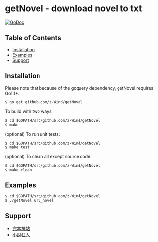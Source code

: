 # getNovel - download novel to txt
[![GoDoc](https://godoc.org/github.com/z-Wind/getNovel?status.png)](http://godoc.org/github.com/z-Wind/getNovel)

## Table of Contents

* [Installation](#installation)
* [Examples](#examples)
* [Support](#support)

## Installation

Please note that because of the goquery dependency, getNovel requires Go1.1+.

    $ go get github.com/z-Wind/getNovel

To build with two ways

    $ cd $GOPATH/src/github.com/z-Wind/getNovel
    $ make

(optional) To run unit tests:

    $ cd $GOPATH/src/github.com/z-Wind/getNovel
    $ make test

(optional) To clean all except source code:

    $ cd $GOPATH/src/github.com/z-Wind/getNovel
    $ make clean

## Examples

    $ cd $GOPATH/src/github.com/z-Wind/getNovel
    $ ./getNovel url_novel

## Support
- [完本神站](https://www.wanbentxt.com/)
- [小說狂人](https://czbooks.net/)
